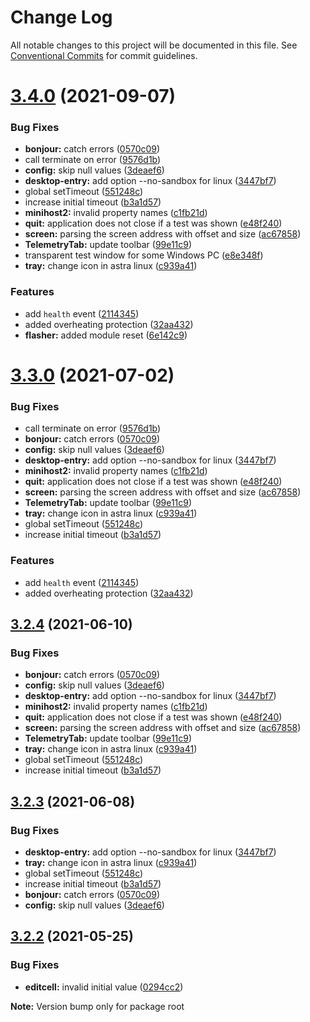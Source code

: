 # Change Log

All notable changes to this project will be documented in this file.
See [Conventional Commits](https://conventionalcommits.org) for commit guidelines.

# [3.4.0](https://github.com/sarakusha/nibus/compare/v3.2.2...v3.4.0) (2021-09-07)


### Bug Fixes

* **bonjour:** catch errors ([0570c09](https://github.com/sarakusha/nibus/commit/0570c0901b1eca54347a08c2818e9078dd18741a))
* call terminate on error ([9576d1b](https://github.com/sarakusha/nibus/commit/9576d1b24c730ced0088ba7c2982d27770290ccf))
* **config:** skip null values ([3deaef6](https://github.com/sarakusha/nibus/commit/3deaef6cff1a9dbd443c7219619865bc7f05a215))
* **desktop-entry:** add option --no-sandbox for linux ([3447bf7](https://github.com/sarakusha/nibus/commit/3447bf725cc5bba8ad2e7adbff27fe606fcdd768))
* global setTimeout ([551248c](https://github.com/sarakusha/nibus/commit/551248c7c54d3680d8bcd3ba3f72703997f41317))
* increase initial timeout ([b3a1d57](https://github.com/sarakusha/nibus/commit/b3a1d57e5a87877df076301278615a010cb8f965))
* **minihost2:** invalid property names ([c1fb21d](https://github.com/sarakusha/nibus/commit/c1fb21db37212f768fc2647ae4512f4b24c40a34))
* **quit:** application does not close if a test was shown ([e48f240](https://github.com/sarakusha/nibus/commit/e48f240756cfdf7bc73ad87b7df5bee8f7557d83))
* **screen:** parsing the screen address with offset and size ([ac67858](https://github.com/sarakusha/nibus/commit/ac6785884477a78a04aba05ab25126ba2beb3ba7))
* **TelemetryTab:** update toolbar ([99e11c9](https://github.com/sarakusha/nibus/commit/99e11c9e1668c2082525e5df3cd6019227066dad))
* transparent test window for some Windows PC ([e8e348f](https://github.com/sarakusha/nibus/commit/e8e348f7bee06d3bae95f4532939534b4da1f9be))
* **tray:** change icon in astra linux ([c939a41](https://github.com/sarakusha/nibus/commit/c939a414269d96702f9e159b405424c6002f3150))


### Features

* add `health` event ([2114345](https://github.com/sarakusha/nibus/commit/211434543d5c4a01eacd060a1e3e5f657ee5ed2d))
* added overheating protection ([32aa432](https://github.com/sarakusha/nibus/commit/32aa432b53294f8ef205f5acdad90134f9162400))
* **flasher:** added module reset ([6e142c9](https://github.com/sarakusha/nibus/commit/6e142c9817579cdcd8e20c1ed9bb9e23c0c55bd7))





# [3.3.0](https://github.com/sarakusha/nibus/compare/v3.2.2...v3.3.0) (2021-07-02)


### Bug Fixes

* call terminate on error ([9576d1b](https://github.com/sarakusha/nibus/commit/9576d1b24c730ced0088ba7c2982d27770290ccf))
* **bonjour:** catch errors ([0570c09](https://github.com/sarakusha/nibus/commit/0570c0901b1eca54347a08c2818e9078dd18741a))
* **config:** skip null values ([3deaef6](https://github.com/sarakusha/nibus/commit/3deaef6cff1a9dbd443c7219619865bc7f05a215))
* **desktop-entry:** add option --no-sandbox for linux ([3447bf7](https://github.com/sarakusha/nibus/commit/3447bf725cc5bba8ad2e7adbff27fe606fcdd768))
* **minihost2:** invalid property names ([c1fb21d](https://github.com/sarakusha/nibus/commit/c1fb21db37212f768fc2647ae4512f4b24c40a34))
* **quit:** application does not close if a test was shown ([e48f240](https://github.com/sarakusha/nibus/commit/e48f240756cfdf7bc73ad87b7df5bee8f7557d83))
* **screen:** parsing the screen address with offset and size ([ac67858](https://github.com/sarakusha/nibus/commit/ac6785884477a78a04aba05ab25126ba2beb3ba7))
* **TelemetryTab:** update toolbar ([99e11c9](https://github.com/sarakusha/nibus/commit/99e11c9e1668c2082525e5df3cd6019227066dad))
* **tray:** change icon in astra linux ([c939a41](https://github.com/sarakusha/nibus/commit/c939a414269d96702f9e159b405424c6002f3150))
* global setTimeout ([551248c](https://github.com/sarakusha/nibus/commit/551248c7c54d3680d8bcd3ba3f72703997f41317))
* increase initial timeout ([b3a1d57](https://github.com/sarakusha/nibus/commit/b3a1d57e5a87877df076301278615a010cb8f965))


### Features

* add `health` event ([2114345](https://github.com/sarakusha/nibus/commit/211434543d5c4a01eacd060a1e3e5f657ee5ed2d))
* added overheating protection ([32aa432](https://github.com/sarakusha/nibus/commit/32aa432b53294f8ef205f5acdad90134f9162400))





## [3.2.4](https://github.com/sarakusha/nibus/compare/v3.2.2...v3.2.4) (2021-06-10)


### Bug Fixes

* **bonjour:** catch errors ([0570c09](https://github.com/sarakusha/nibus/commit/0570c0901b1eca54347a08c2818e9078dd18741a))
* **config:** skip null values ([3deaef6](https://github.com/sarakusha/nibus/commit/3deaef6cff1a9dbd443c7219619865bc7f05a215))
* **desktop-entry:** add option --no-sandbox for linux ([3447bf7](https://github.com/sarakusha/nibus/commit/3447bf725cc5bba8ad2e7adbff27fe606fcdd768))
* **minihost2:** invalid property names ([c1fb21d](https://github.com/sarakusha/nibus/commit/c1fb21db37212f768fc2647ae4512f4b24c40a34))
* **quit:** application does not close if a test was shown ([e48f240](https://github.com/sarakusha/nibus/commit/e48f240756cfdf7bc73ad87b7df5bee8f7557d83))
* **screen:** parsing the screen address with offset and size ([ac67858](https://github.com/sarakusha/nibus/commit/ac6785884477a78a04aba05ab25126ba2beb3ba7))
* **TelemetryTab:** update toolbar ([99e11c9](https://github.com/sarakusha/nibus/commit/99e11c9e1668c2082525e5df3cd6019227066dad))
* **tray:** change icon in astra linux ([c939a41](https://github.com/sarakusha/nibus/commit/c939a414269d96702f9e159b405424c6002f3150))
* global setTimeout ([551248c](https://github.com/sarakusha/nibus/commit/551248c7c54d3680d8bcd3ba3f72703997f41317))
* increase initial timeout ([b3a1d57](https://github.com/sarakusha/nibus/commit/b3a1d57e5a87877df076301278615a010cb8f965))





## [3.2.3](https://github.com/sarakusha/nibus/compare/v3.2.1...v3.2.3) (2021-06-08)

### Bug Fixes

* **desktop-entry:** add option --no-sandbox for linux ([3447bf7](https://github.com/sarakusha/nibus/commit/3447bf725cc5bba8ad2e7adbff27fe606fcdd768))
* **tray:** change icon in astra linux ([c939a41](https://github.com/sarakusha/nibus/commit/c939a414269d96702f9e159b405424c6002f3150))
* global setTimeout ([551248c](https://github.com/sarakusha/nibus/commit/551248c7c54d3680d8bcd3ba3f72703997f41317))
* increase initial timeout ([b3a1d57](https://github.com/sarakusha/nibus/commit/b3a1d57e5a87877df076301278615a010cb8f965))
* **bonjour:** catch errors ([0570c09](https://github.com/sarakusha/nibus/commit/0570c0901b1eca54347a08c2818e9078dd18741a))
* **config:** skip null values ([3deaef6](https://github.com/sarakusha/nibus/commit/3deaef6cff1a9dbd443c7219619865bc7f05a215))

## [3.2.2](https://github.com/sarakusha/nibus/compare/v3.2.1...v3.2.2) (2021-05-25)


### Bug Fixes

* **editcell:** invalid initial value ([0294cc2](https://github.com/sarakusha/nibus/commit/0294cc27aa6922e1215f89a04cd9dc336e8dfec2))







**Note:** Version bump only for package root
